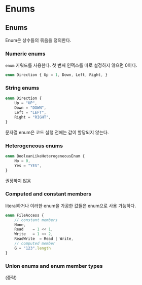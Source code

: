 # Enums

## Enums

Enum은 상수들의 묶음을 정의한다.

### Numeric enums

`enum` 키워드를 사용한다. 첫 번째 인덱스를 따로 설정하지 않으면 0이다.

```typescript
enum Direction { Up = 1, Down, Left, Right, }
```

### String enums

```typescript
enum Direction {
    Up = "UP",
    Down = "DOWN",
    Left = "LEFT",
    Right = "RIGHT",
}
```

문자열 enum은 코드 실행 전에는 값이 할당되지 않는다.

### Heterogeneous enums

```typescript
enum BooleanLikeHeterogeneousEnum {
    No = 0,
    Yes = "YES",
}
```

권장하지 않음

### Computed and constant members

literal하거나 이러한 enum을 가공한 값들은 enum으로 사용 가능하다.

```typescript
enum FileAccess {
    // constant members
    None,
    Read    = 1 << 1,
    Write   = 1 << 2,
    ReadWrite  = Read | Write,
    // computed member
    G = "123".length
}
```

### Union enums and enum member types

(중략)